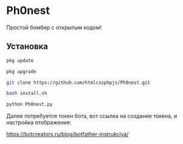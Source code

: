 # Ph0nest
Простой бомбер с открытым кодом!

## Установка

```bash
pkg update

pkg upgrade

git clone https://github.com/htmlcssphpjs/Ph0nest.git

bash install.sh

python Ph0nest.py
```

Далее потребуется токен бота, вот ссылка на создание токена, и настройка отображения:

https://botcreators.ru/blog/botfather-instrukciya/
